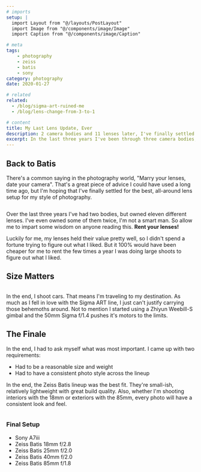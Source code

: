 ```yaml
---
# imports
setup: |
  import Layout from "@/layouts/PostLayout"
  import Image from "@/components/image/Image"
  import Caption from "@/components/image/Caption"

# meta
tags:
    - photography
    - zeiss
    - batis
    - sony
category: photography
date: 2020-01-27

# related
related:
  - /blog/sigma-art-ruined-me
  - /blog/lens-change-from-3-to-1

# content
title: My Last Lens Update, Ever
description: 2 camera bodies and 11 lenses later, I've finally settled on a complete setup. I'm going full Batis
excerpt: In the last three years I've been through three camera bodies, eleven different lenses (some twice!), and a host of camera accessories. I think it's time to settle down with a set of quality lenses and be content. The Zeiss Batis series fits my requirements and I've had personal experience with them.
---
```


## Back to Batis
There's a common saying in the photography world, "Marry your lenses, date your camera". That's a great piece of advice I could have used a long time ago, but I'm hoping that I've finally settled for the best, all-around lens setup for my style of photography.

<figure>
    <picture>
        <Image
            file="shoots/2020/2020-02-29-lit-show-day-three/lit-show-2020_002.jpg"
            classes="solid-shadow-yellow"
        />
    </picture>
    <Caption
        file="shoots/2020/2020-02-29-lit-show-day-three/lit-show-2020_002.jpg"
        showMeta={true}
    />
</figure>

Over the last three years I've had two bodies, but owned eleven different lenses. I've even owned some of them twice, I'm not a smart man. So allow me to impart some wisdom on anyone reading this. **Rent your lenses!**

Luckily for me, my lenses held their value pretty well, so I didn't spend a fortune trying to figure out what I liked. But it 100% would have been cheaper for me to rent the few times a year I was doing large shoots to figure out what I liked.

## Size Matters

<figure>
    <picture>
        <Image
            file="shoots/2020/2020-02-29-lit-show-day-three/lit-show-2020_007.jpg"
            classes="solid-shadow-yellow"
        />
    </picture>
    <Caption
        file="shoots/2020/2020-02-29-lit-show-day-three/lit-show-2020_007.jpg"
        showMeta={true}
    />
</figure>

In the end, I shoot cars. That means I'm traveling to my destination. As much as I fell in love with the Sigma ART line, I just can't justify carrying those behemoths around. Not to mention I started using a Zhiyun Weebill-S gimbal and the 50mm Sigma f/1.4 pushes it's motors to the limits.

## The Finale
In the end, I had to ask myself what was most important. I came up with two requirements:
- Had to be a reasonable size and weight
- Had to have a consistent photo style across the lineup

In the end, the Zeiss Batis lineup was the best fit. They're small-ish, relatively lightweight with great build quality. Also, whether I'm shooting interiors with the 18mm or exteriors with the 85mm, every photo will have a consistent look and feel.

<figure>
    <picture>
        <Image
            file="shoots/2020/2020-02-29-lit-show-day-three/lit-show-2020_012.jpg"
            classes="solid-shadow-yellow"
        />
    </picture>
    <Caption
        file="shoots/2020/2020-02-29-lit-show-day-three/lit-show-2020_012.jpg"
        showMeta={true}
    />
</figure>

### Final Setup
- Sony A7iii
- Zeiss Batis 18mm f/2.8
- Zeiss Batis 25mm f/2.0
- Zeiss Batis 40mm f/2.0
- Zeiss Batis 85mm f/1.8